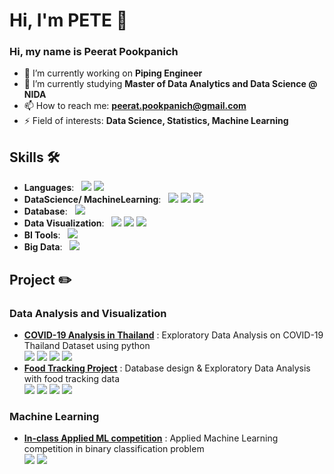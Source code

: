# Hi, I'm PETE 👋

### Hi, my name is Peerat Pookpanich
- 🔭 I’m currently working on **Piping Engineer**
- 🌱 I’m currently studying **Master of Data Analytics and Data Science @ NIDA**
- 📫 How to reach me: **peerat.pookpanich@gmail.com**
- ⚡ Field of interests: **Data Science, Statistics, Machine Learning**

## Skills 🛠️
- **Languages**: &nbsp; 	<img src="https://img.shields.io/badge/Python-FFD43B?style=for-the-badge&logo=python&logoColor=blue" /> <img src="https://img.shields.io/badge/R-276DC3?style=for-the-badge&logo=r&logoColor=white" /> 
- **DataScience/ MachineLearning**: &nbsp; <img src="https://img.shields.io/badge/Numpy-777BB4?style=for-the-badge&logo=numpy&logoColor=white" /> <img src="https://img.shields.io/badge/Pandas-2C2D72?style=for-the-badge&logo=pandas&logoColor=white" /> <img src="https://img.shields.io/badge/scikit_learn-F7931E?style=for-the-badge&logo=scikit-learn&logoColor=white" />
- **Database**: &nbsp; <img src="https://img.shields.io/badge/MySQL-005C84?style=for-the-badge&logo=mysql&logoColor=white" />
- **Data Visualization**: &nbsp; <img src="https://img.shields.io/badge/Plotly-239120?style=for-the-badge&logo=plotly&logoColor=white" /> <img src="https://img.shields.io/badge/Matplotlib-008FC7?style=for-the-badge&logo=plotly&logoColor=white" /> <img src="https://img.shields.io/badge/Seaborn-071D49?style=for-the-badge&logo=plotly&logoColor=white" />
- **BI Tools**: &nbsp; <img src="https://img.shields.io/badge/PowerBI-F2C811?style=for-the-badge&logo=Power%20BI&logoColor=white" />
- **Big Data**: &nbsp; <img src="https://img.shields.io/badge/Apache_Spark-FFFFFF?style=for-the-badge&logo=apachespark&logoColor=#E35A16" />

## Project :pencil2:
### Data Analysis and Visualization
- [**COVID-19 Analysis in Thailand**](https://github.com/PeeratPookpanich/covid19_analysis_thailand) : Exploratory Data Analysis on COVID-19 Thailand Dataset using python <br> <img src="https://img.shields.io/badge/Python-FFD43B?style=for-the-badge&logo=python&logoColor=blue" /> <img src="https://img.shields.io/badge/Plotly-239120?style=for-the-badge&logo=plotly&logoColor=white" /> <img src="https://img.shields.io/badge/Matplotlib-008FC7?style=for-the-badge&logo=plotly&logoColor=white" /> <img src="https://img.shields.io/badge/Seaborn-071D49?style=for-the-badge&logo=plotly&logoColor=white" />
- [**Food Tracking Project**](https://github.com/PeeratPookpanich/food_tracking_project) : Database design & Exploratory Data Analysis with food tracking data <br>
<img src="https://img.shields.io/badge/Python-FFD43B?style=for-the-badge&logo=python&logoColor=blue" /> <img src="https://img.shields.io/badge/MySQL-005C84?style=for-the-badge&logo=mysql&logoColor=white" /> <img src="https://img.shields.io/badge/Matplotlib-008FC7?style=for-the-badge&logo=plotly&logoColor=white" /> <img src="https://img.shields.io/badge/Seaborn-071D49?style=for-the-badge&logo=plotly&logoColor=white" />
### Machine Learning
- [**In-class Applied ML competition**](https://github.com/PeeratPookpanich/classification_model_competition) : Applied Machine Learning competition in binary classification problem <br> <img src="https://img.shields.io/badge/Python-FFD43B?style=for-the-badge&logo=python&logoColor=blue" /> <img src="https://img.shields.io/badge/scikit_learn-F7931E?style=for-the-badge&logo=scikit-learn&logoColor=white" />






<!--
**PeeratPookpanich/PeeratPookpanich** is a ✨ _special_ ✨ repository because its `README.md` (this file) appears on your GitHub profile.

Here are some ideas to get you started:

- 🔭 I’m currently working on ...
- 🌱 I’m currently learning ...
- 👯 I’m looking to collaborate on ...
- 🤔 I’m looking for help with ...
- 💬 Ask me about ...
- 📫 How to reach me: ...
- 😄 Pronouns: ...
- ⚡ Fun fact: ...
-->
